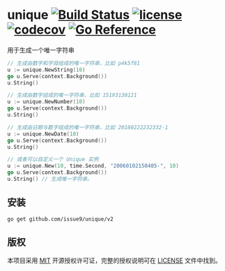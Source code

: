 unique
[![Build Status](https://img.shields.io/endpoint.svg?url=https%3A%2F%2Factions-badge.atrox.dev%2Fissue9%2Funique%2Fbadge%3Fref%3Dmaster&style=flat)](https://actions-badge.atrox.dev/issue9/unique/goto?ref=master)
[![license](https://img.shields.io/badge/license-MIT-brightgreen.svg?style=flat)](https://opensource.org/licenses/MIT)
[![codecov](https://codecov.io/gh/issue9/unique/branch/master/graph/badge.svg)](https://codecov.io/gh/issue9/unique)
[![Go Reference](https://pkg.go.dev/badge/github.com/issue9/unique.svg)](https://pkg.go.dev/github.com/issue9/unique/v2)
======

用于生成一个唯一字符串

```go
// 生成由数字和字母组成的唯一字符串，比如 p4k5f81
u := unique.NewString(10)
go u.Serve(context.Background())
u.String()

// 生成由数字组成的唯一字符串，比如 15193130121
u := unique.NewNumber(10)
go u.Serve(context.Background())
u.String()

// 生成由日期与数字组成的唯一字符串，比如 20180222232332-1
u := unique.NewDate(10)
go u.Serve(context.Background())
u.String()

// 或者可以自定义一个 Unique 实例
u := unique.New(10, time.Second, "20060102150405-", 10)
go u.Serve(context.Background())
u.String() // 生成唯一字符串。
```

安装
---

```shell
go get github.com/issue9/unique/v2
```

版权
----

本项目采用 [MIT](https://opensource.org/licenses/MIT) 开源授权许可证，完整的授权说明可在 [LICENSE](LICENSE) 文件中找到。
